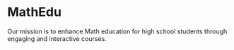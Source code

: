 # MathEdu
Our mission is to enhance Math education for high school students through engaging and interactive courses.
